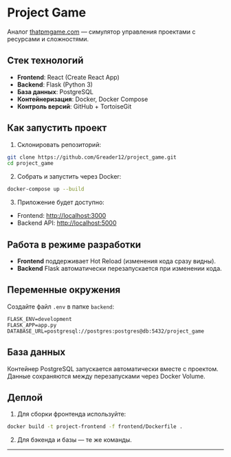 
# Project Game

Аналог [thatpmgame.com](http://thatpmgame.com/instructions/) — симулятор управления проектами с ресурсами и сложностями.

## Стек технологий

- **Frontend**: React (Create React App)
- **Backend**: Flask (Python 3)
- **База данных**: PostgreSQL
- **Контейнеризация**: Docker, Docker Compose
- **Контроль версий**: GitHub + TortoiseGit

## Как запустить проект

1. Склонировать репозиторий:

```bash
git clone https://github.com/Greader12/project_game.git
cd project_game
```

2. Собрать и запустить через Docker:

```bash
docker-compose up --build
```

3. Приложение будет доступно:
- Frontend: [http://localhost:3000](http://localhost:3000)
- Backend API: [http://localhost:5000](http://localhost:5000)

## Работа в режиме разработки

- **Frontend** поддерживает Hot Reload (изменения кода сразу видны).
- **Backend** Flask автоматически перезапускается при изменении кода.

## Переменные окружения

Создайте файл `.env` в папке `backend`:

```env
FLASK_ENV=development
FLASK_APP=app.py
DATABASE_URL=postgresql://postgres:postgres@db:5432/project_game
```

## База данных

Контейнер PostgreSQL запускается автоматически вместе с проектом.
Данные сохраняются между перезапусками через Docker Volume.

## Деплой

1. Для сборки фронтенда используйте:

```bash
docker build -t project-frontend -f frontend/Dockerfile .
```

2. Для бэкенда и базы — те же команды.

---